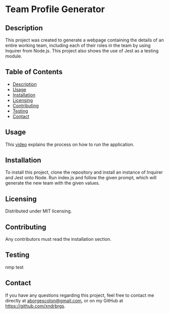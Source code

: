   # Team Profile Generator

  ## Description

  This project was created to generate a webpage containing the details of an entire working team, including each of their roles in the team by using Inquirer from Node.js. This project also shows the use of Jest as a testing module.

  ## Table of Contents
  - [Description](#description)
  - [Usage](#usage)
  - [Installation](#installation)
  - [Licensing](#licensing)
  - [Contributing](#contributing)
  - [Testing](#testing)
  - [Contact](#contact)

  ## Usage
  This [video](https://watch.screencastify.com/v/HtJLfpU0qVbqLSSuB16x) explains the process on how to run the application.

  ## Installation
  To install this project, clone the repository and install an instance of Inquirer and Jest onto Node. Run index.js and follow the given prompt, which will generate the new team with the given values. 
  
  ## Licensing
  Distributed under MIT licensing. 

  ## Contributing
  Any contributors must read the installation section.

  ## Testing
  nmp test

  ## Contact
  If you have any questions regarding this project, feel free to contact me directly at aborgescolon@gmail.com, or on my GitHub at https://github.com/xndrbrgs.

